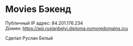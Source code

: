 # Movies Бэкенд

Публичный IP адрес: 84.201.176.234  
Домен: https://api.ruslanbelyi.diploma.nomoredomains.icu

Сделал Руслан Белый
